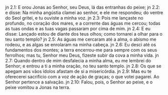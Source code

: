 jn 2.1: E orou Jonas ao Senhor, seu Deus, lá das entranhas do peixe;
jn 2.2: e disse: Na minha angústia clamei ao senhor, e ele me respondeu; do ventre do Seol gritei, e tu ouviste a minha voz.
jn 2.3: Pois me lançaste no profundo, no coração dos mares, e a corrente das águas me cercou; todas as tuas ondas e as tuas vagas passaram por cima de mim.
jn 2.4: E eu disse: Lançado estou de diante dos teus olhos; como tornarei a olhar para o teu santo templo?
jn 2.5: As águas me cercaram até a alma, o abismo me rodeou, e as algas se enrolaram na minha cabeça.
jn 2.6: Eu desci até os fundamentos dos montes; a terra encerrou-me para sempre com os seus ferrolhos; mas tu, Senhor meu Deus, fizeste subir da cova a minha vida.
jn 2.7: Quando dentro de mim desfalecia a minha alma, eu me lembrei do Senhor; e entrou a ti a minha oração, no teu santo templo.
jn 2.8: Os que se apegam aos vãos ídolos afastam de si a misericórdia.
jn 2.9: Mas eu te oferecerei sacrifício com a voz de ação de graças; o que votei pagarei. Ao Senhor pertence a salvação.
jn 2.10: Falou, pois, o Senhor ao peixe, e o peixe vomitou a Jonas na terra.
